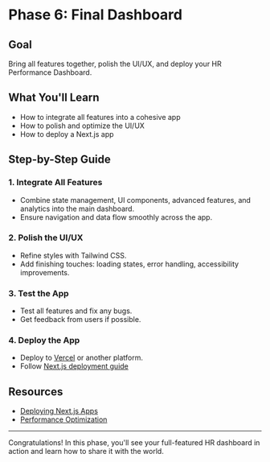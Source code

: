 # Phase 6: Final Dashboard

## Goal
Bring all features together, polish the UI/UX, and deploy your HR Performance Dashboard.

## What You'll Learn
- How to integrate all features into a cohesive app
- How to polish and optimize the UI/UX
- How to deploy a Next.js app

## Step-by-Step Guide

### 1. Integrate All Features
- Combine state management, UI components, advanced features, and analytics into the main dashboard.
- Ensure navigation and data flow smoothly across the app.

### 2. Polish the UI/UX
- Refine styles with Tailwind CSS.
- Add finishing touches: loading states, error handling, accessibility improvements.

### 3. Test the App
- Test all features and fix any bugs.
- Get feedback from users if possible.

### 4. Deploy the App
- Deploy to [Vercel](https://vercel.com/) or another platform.
- Follow [Next.js deployment guide](https://nextjs.org/docs/pages/building-your-application/deploying)

## Resources
- [Deploying Next.js Apps](https://vercel.com/docs/concepts/deployments/overview)
- [Performance Optimization](https://nextjs.org/docs/pages/building-your-application/optimizing)

---

Congratulations! In this phase, you'll see your full-featured HR dashboard in action and learn how to share it with the world. 